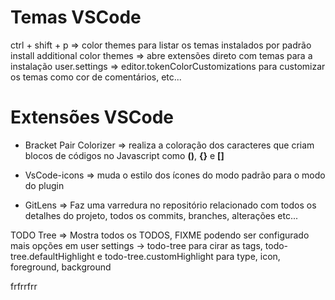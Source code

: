# Temas VSCode

ctrl + shift + p => color themes para listar os temas instalados por padrão 
install additional color themes => abre extensões direto com temas para a instalação
user.settings => editor.tokenColorCustomizations para customizar os temas como cor de comentários, etc...

# Extensões VSCode

- Bracket Pair Colorizer => realiza a coloração dos caracteres que criam blocos de códigos no Javascript como **()**, **{}** e **[]** 

- VsCode-icons => muda o estilo dos ícones do modo padrão para o modo do plugin

- GitLens => Faz uma varredura no repositório relacionado com todos os detalhes do projeto, todos os commits, branches, alterações etc...

TODO Tree => Mostra todos os TODOS, FIXME podendo ser configurado mais opções em user settings -> todo-tree para cirar as tags, todo-tree.defaultHighlight e todo-tree.customHighlight para type, icon, foreground, background



frfrrfrr
